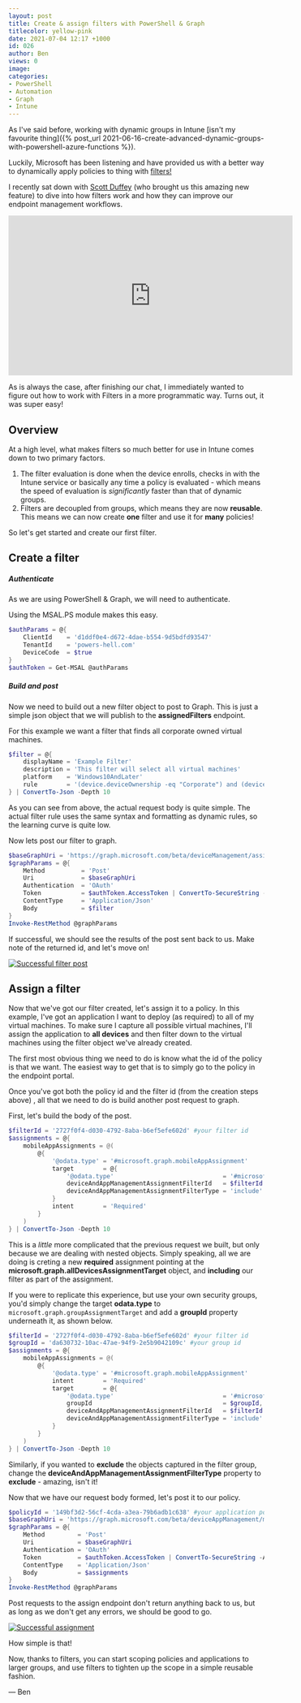 ```yaml
---
layout: post
title: Create & assign filters with PowerShell & Graph
titlecolor: yellow-pink
date: 2021-07-04 12:17 +1000
id: 026
author: Ben
views: 0
image: 
categories:
- PowerShell
- Automation
- Graph
- Intune
---
```


As I've said before, working with dynamic groups in Intune [isn't my favourite thing]({% post_url 2021-06-16-create-advanced-dynamic-groups-with-powershell-azure-functions %}).

Luckily, Microsoft has been listening and have provided us with a better way to dynamically apply policies to thing with [filters!](https://docs.microsoft.com/en-us/mem/intune/fundamentals/filters)

<!--more-->

I recently sat down with [Scott Duffey](https://twitter.com/scottduf) (who brought us this amazing new feature) to dive into how filters work and how they can improve our endpoint management workflows.

<div class="video-container">
<iframe width="560" height="315" src="https://www.youtube.com/embed/_UuMfbvY8hw" title="YouTube video player" frameborder="0" allow="accelerometer; autoplay; clipboard-write; encrypted-media;" allowfullscreen></iframe>
</div>

As is always the case, after finishing our chat, I immediately wanted to figure out how to work with Filters in a more programmatic way. Turns out, it was super easy!

## Overview

At a high level, what makes filters so much better for use in Intune comes down to two primary factors.

1. The filter evaluation is done when the device enrolls, checks in with the Intune service or basically any time a policy is evaluated - which means the speed of evaluation is *significantly* faster than that of dynamic groups.
2. Filters are decoupled from groups, which means they are now **reusable**. This means we can now create **one** filter and use it for **many** policies!

So let's get started and create our first filter.

## Create a filter

##### Authenticate

As we are using PowerShell & Graph, we will need to authenticate.

Using the MSAL.PS module makes this easy.

```PowerShell
$authParams = @{
    ClientId    = 'd1ddf0e4-d672-4dae-b554-9d5bdfd93547'
    TenantId    = 'powers-hell.com'
    DeviceCode  = $true
}
$authToken = Get-MSAL @authParams
```

##### Build and post

Now we need to build out a new filter object to post to Graph. This is just a simple json object that we will publish to the **assignedFilters** endpoint.

For this example we want a filter that finds all corporate owned virtual machines.

```PowerShell
$filter = @{
    displayName = 'Example Filter'
    description = 'This filter will select all virtual machines'
    platform    = 'Windows10AndLater'
    rule        = '(device.deviceOwnership -eq "Corporate") and (device.model -startsWith "Virtual Machine")'
} | ConvertTo-Json -Depth 10
```
As you can see from above, the actual request body is quite simple. The actual filter rule uses the same syntax and formatting as dynamic rules, so the learning curve is quite low.

Now lets post our filter to graph.

```PowerShell
$baseGraphUri = 'https://graph.microsoft.com/beta/deviceManagement/assignmentFilters'
$graphParams = @{
    Method          = 'Post'
    Uri             = $baseGraphUri
    Authentication  = 'OAuth'
    Token           = $authToken.AccessToken | ConvertTo-SecureString -AsPlainText -Force
    ContentType     = 'Application/Json'
    Body            = $filter
}
Invoke-RestMethod @graphParams
```

If successful, we should see the results of the post sent back to us. Make note of the returned id, and let's move on!

[![Successful filter post](/assets/images/2021/07/image1.gif)](/assets/images/2021/07/image1.gif "Successful filter post")

## Assign a filter

Now that we've got our filter created, let's assign it to a policy. In this example, I've got an application I want to deploy (as required) to all of my virtual machines. To make sure I capture all possible virtual machines, I'll assign the application to **all devices** and then filter down to the virtual machines using the filter object we've already created.

The first most obvious thing we need to do is know what the id of the policy is that we want. The easiest way to get that is to simply go to the policy in the endpoint portal.

Once you've got both the policy id and the filter id (from the creation steps above) , all that we need to do is build another post request to graph.

First, let's build the body of the post.

```PowerShell
$filterId = '2727f0f4-d030-4792-8aba-b6ef5efe602d' #your filter id
$assignments = @{
    mobileAppAssignments = @(
        @{
            '@odata.type' = '#microsoft.graph.mobileAppAssignment'
            target        = @{
                '@odata.type'                              = '#microsoft.graph.allDevicesAssignmentTarget'
                deviceAndAppManagementAssignmentFilterId   = $filterId
                deviceAndAppManagementAssignmentFilterType = 'include'
            }
            intent        = 'Required'
        }
    )
} | ConvertTo-Json -Depth 10
```

This is a *little* more complicated that the previous request we built, but only because we are dealing with nested objects. Simply speaking, all we are doing is creting a new **required** assignment pointing at the **microsoft.graph.allDevicesAssignmentTarget** object, and **including** our filter as part of the assignment.

If you were to replicate this experience, but use your own security groups, you'd simply change the target **odata.type** to `microsoft.graph.groupAssignmentTarget` and add a **groupId** property underneath it, as shown below.

```PowerShell
$filterId = '2727f0f4-d030-4792-8aba-b6ef5efe602d' #your filter id
$groupId = 'da630732-10ac-47ae-94f9-2e5b9042109c' #your group id
$assignments = @{
    mobileAppAssignments = @(
        @{
            '@odata.type' = '#microsoft.graph.mobileAppAssignment'
            intent        = 'Required'
            target        = @{
                '@odata.type'                              = '#microsoft.graph.groupAssignmentTarget',
                groupId                                    = $groupId,
                deviceAndAppManagementAssignmentFilterId   = $filterId
                deviceAndAppManagementAssignmentFilterType = 'include'
            }
        }
    )
} | ConvertTo-Json -Depth 10
```

Similarly, if you wanted to **exclude** the objects captured in the filter group, change the **deviceAndAppManagementAssignmentFilterType** property to **exclude** - amazing, isn't it!

Now that we have our request body formed, let's post it to our policy.

```PowerShell
$policyId = '149bf3d2-56cf-4cda-a3ea-79b6adb1c638' #your application policy id
$baseGraphUri = 'https://graph.microsoft.com/beta/deviceAppManagement/mobileApps/{0}/assign' -f $policyId
$graphParams = @{
    Method         = 'Post'
    Uri            = $baseGraphUri
    Authentication = 'OAuth'
    Token          = $authToken.AccessToken | ConvertTo-SecureString -AsPlainText -Force
    ContentType    = 'Application/Json'
    Body           = $assignments
}
Invoke-RestMethod @graphParams
```

Post requests to the assign endpoint don't return anything back to us, but as long as we don't get any errors, we should be good to go.

[![Successful assignment](/assets/images/2021/07/image2.gif)](/assets/images/2021/07/image2.gif "Successful assignment")

How simple is that!

Now, thanks to filters, you can start scoping policies and applications to larger groups, and use filters to tighten up the scope in a simple reusable fashion.

— Ben